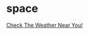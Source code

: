 # space
[Check The Weather Near You!](https:///Users/haileynicole/Space%202/Space-button/space.html)

